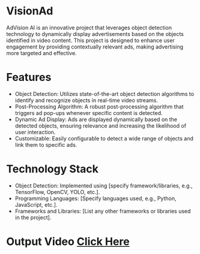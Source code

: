 # VisionAd
AdVision AI is an innovative project that leverages object detection technology to dynamically display advertisements based on the objects identified in video content. This project is designed to enhance user engagement by providing contextually relevant ads, making advertising more targeted and effective.

# Features
- Object Detection: Utilizes state-of-the-art object detection algorithms to identify and recognize objects in real-time video streams.
- Post-Processing Algorithm: A robust post-processing algorithm that triggers ad pop-ups whenever specific content is detected.
- Dynamic Ad Display: Ads are displayed dynamically based on the detected objects, ensuring relevance and increasing the likelihood of user interaction.
- Customizable: Easily configurable to detect a wide range of objects and link them to specific ads.

# Technology Stack
- Object Detection: Implemented using [specify framework/libraries, e.g., TensorFlow, OpenCV, YOLO, etc.].
- Programming Languages: [Specify languages used, e.g., Python, JavaScript, etc.].
- Frameworks and Libraries: [List any other frameworks or libraries used in the project].

# Output Video [Click Here](https://drive.google.com/file/d/1xmkSSD84mVihRhburo65B1WPkuLCbf_7/view?usp=sharing)



